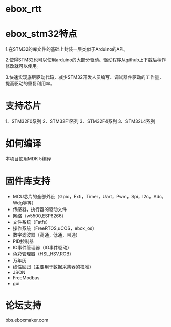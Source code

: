 # ebox_rtt
# ebox_stm32特点
1.在STM32的库文件的基础上封装一层类似于Arduino的API。

2.使得STM32也可以使用arduino的大部分驱动。驱动程序从github上下载后稍作修改就可以使用。

3.快速实现底层驱动代码，减少STM32开发人员编写、调试器件驱动的工作量，提高驱动的重复利用率。

# 支持芯片

1、STM32F0系列
2、STM32F1系列
3、STM32F4系列
3、STM32L4系列


# 如何编译
本项目使用MDK 5编译

# 固件库支持

* MCU芯片的全部外设（Gpio，Exti，Timer，Uart，Pwm，Spi，I2c，Adc，Wdg等等）
* 传感器，执行器的驱动文件
* 网络（w5500,ESP8266）
* 文件系统（Fatfs）
* 操作系统（FreeRTOS,uCOS，ebox_os）
* 数字滤波器（高通，低通，带通）
* PID控制器
* IO事件管理器（IO事件驱动）
* 色彩管理器（HSL,HSV,RGB）
* 万年历
* 线性回归（主要用于数据采集器的校准）
* JSON
* FreeModbus
* gui



# 论坛支持
bbs.eboxmaker.com
